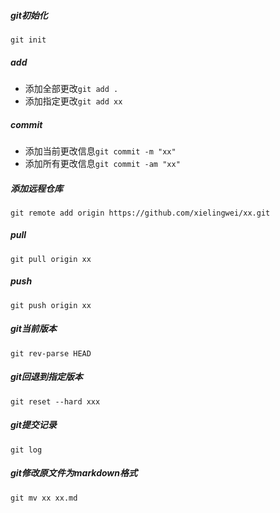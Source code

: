 ##### git初始化
`git init`
##### add
- 添加全部更改`git add .`
- 添加指定更改`git add xx`


##### commit
- 添加当前更改信息`git commit -m "xx"`
- 添加所有更改信息`git commit -am "xx"`

##### 添加远程仓库
`git remote add origin https://github.com/xielingwei/xx.git`
##### pull
`git pull origin xx`
##### push
`git push origin xx`
##### git当前版本
`git rev-parse HEAD`

##### git回退到指定版本
`git reset --hard xxx`

##### git提交记录
`git log`
##### git修改原文件为markdown格式
`git mv xx xx.md`
